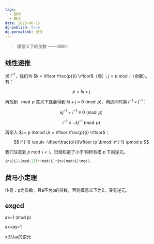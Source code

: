 ```yaml
---
tags:
  - 数学
  - 数论
date: 2023-06-25
dg-publish: true
dg-permalink: 逆元
---
```


> 模意义下的倒数    ——IIIIIlIIIl

## 线性递推


求 $i^{-1}$，我们令 $k = \lfloor \frac{p}{i} \rfloor$（商）；$j = p \bmod i$（余数）。有：

$$
p = ki + j
$$


再放到 $\mod p$ 意义下就会得到 $ki+j \equiv 0 \pmod p$，两边同时乘 $i^{-1} \times j^{-1}$：


$$
kj^{-1}+i^{-1} \equiv 0 \pmod p
$$



$$
i^{-1} \equiv -kj^{-1} \pmod p
$$


再带入 $j = p \bmod i,k = \lfloor \frac{p}{i} \rfloor$：


$$
i^{-1} \equiv -\lfloor\frac{p}{i}\rfloor (p \bmod i)^{-1} \pmod p
$$


我们注意到 $p \bmod i < i$，已经知道了小于$i$的所有模 $p$ 下的逆元。

```cpp
inv[i]=(mod-1ll*(mod/i)*inv[mod%i]%mod);
```


## 费马小定理

注意：p为质数，且a不为p的倍数，否则模意义下为0，没有逆元。

## exgcd

ax=1 (mod p)

ax+py=1

x即为a的逆元